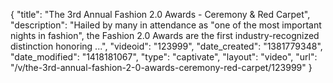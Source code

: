 {
    "title": "The 3rd Annual Fashion 2.0 Awards - Ceremony & Red Carpet",
    "description": "Hailed by many in attendance as \"one of the most important nights in fashion\", the Fashion 2.0 Awards are the first industry-recognized distinction honoring ...",
    "videoid": "123999",
    "date_created": "1381779348",
    "date_modified": "1418181067",
    "type": "captivate",
    "layout": "video",
    "url": "\/v\/the-3rd-annual-fashion-2-0-awards-ceremony-red-carpet\/123999"
}